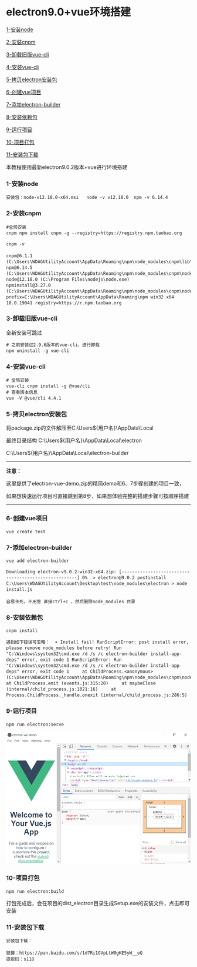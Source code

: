 # electron9.0+vue环境搭建

[1-安装node](#1-安装node)

[2-安装cnpm](#2-安装cnpm)

[3-卸载旧版vue-cli](#3-卸载旧版vue-cli)

[4-安装vue-cli](#4-安装vue-cli)

[5-拷贝electron安装包](#5-拷贝electron安装包)

[6-创建vue项目](#6-创建vue项目)

[7-添加electron-builder](#7-添加electron-builder)

[8-安装依赖包](#8-安装依赖包)

[9-运行项目](#9-运行项目)

[10-项目打包](#10-项目打包)

[11-安装包下载](#11-安装包下载)



本教程使用最新electron9.0.2版本+vue进行环境搭建



### 1-安装node

``` shell
安装包：node-v12.18.0-x64.msi   node -v v12.18.0  npm -v 6.14.4 
```

### 2-安装cnpm

``` shell
#全局安装
cnpm npm install cnpm -g --registry=https://registry.npm.taobao.org 
```

``` shell
cnpm -v 

cnpm@6.1.1 (C:\Users\WDAGUtilityAccount\AppData\Roaming\npm\node_modules\cnpm\lib\parse_argv.js) 
npm@6.14.5 (C:\Users\WDAGUtilityAccount\AppData\Roaming\npm\node_modules\cnpm\node_modules\npm\lib\npm.js) 
node@12.18.0 (C:\Program Files\nodejs\node.exe) 
npminstall@3.27.0 (C:\Users\WDAGUtilityAccount\AppData\Roaming\npm\node_modules\cnpm\node_modules\npminstall\lib\index.js) 
prefix=C:\Users\WDAGUtilityAccount\AppData\Roaming\npm win32 x64 10.0.19041 registry=https://r.npm.taobao.org 
```

### 3-卸载旧版vue-cli 

全新安装可跳过

``` shell
# 之前安装过2.9.6版本的vue-cli，进行卸载 
npm uninstall -g vue-cli 
```

### 4-安装vue-cli

``` shell
# 全局安装
vue-cli cnpm install -g @vue/cli 
# 查看版本信息
vue -V @vue/cli 4.4.1 
```



### 5-拷贝electron安装包

将package.zip的文件解压至C:\Users\${用户名}\AppData\Local  

最终目录结构  C:\Users\${用户名}\AppData\Local\electron 

C:\Users\${用户名}\AppData\Local\electron-builder 



------

**注意：**

这里提供了electron-vue-demo.zip的精简demo和6、7步骤创建的项目一致，

如果想快速运行项目可直接跳到第8步，如果想体验完整的搭建步骤可按顺序搭建

------



### 6-创建vue项目

``` shell
vue create test 
```



### 7-添加electron-builder

```shell
vue add electron-builder 
```

```shell
Downloading electron-v9.0.2-win32-x64.zip: [-----------------------------------------------------] 0%  > electron@9.0.2 postinstall C:\Users\WDAGUtilityAccount\Desktop\test\node_modules\electron > node install.js  

容易卡死，不用管 直接ctrl+c ，然后删除node_modules 目录
```



### 8-安装依赖包

``` she
cnpm install 
```



``` shell
遇到如下错误可忽略：  × Install fail! RunScriptError: post install error, please remove node_modules before retry! Run "C:\Windows\system32\cmd.exe /d /s /c electron-builder install-app-deps" error, exit code 1 RunScriptError: Run "C:\Windows\system32\cmd.exe /d /s /c electron-builder install-app-deps" error, exit code 1     at ChildProcess.<anonymous> (C:\Users\WDAGUtilityAccount\AppData\Roaming\npm\node_modules\cnpm\node_modules\runscript\index.js:96:21)     at ChildProcess.emit (events.js:315:20)     at maybeClose (internal/child_process.js:1021:16)     at Process.ChildProcess._handle.onexit (internal/child_process.js:286:5) 
```



### 9-运行项目

``` shell
npm run electron:serve 
```



![启动图](images/start.png)



### 10-项目打包

``` shell
npm run electron:build 
```

打包完成后，会在项目的dist_electron目录生成Setup.exe的安装文件，点击即可安装



### 11-安装包下载

```
安装包下载：

链接：https://pan.baidu.com/s/1d7Ri1GVpLtW0gKE5yW__eQ 
提取码：s118
```

